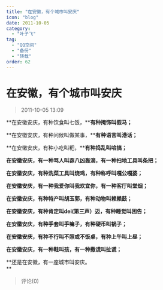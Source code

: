 ```yaml
---
title: "在安徽，有个城市叫安庆"
icon: "blog"
date: 2011-10-05
category:
  - "叶子飞"
tag:
  - "QQ空间"
  - "备份"
  - "转载"
order: 62
---
```

# 在安徽，有个城市叫安庆
> 2011-10-05 13:09


**在安徽安庆，有种饮食叫七饭，****有种掩饰叫假马；**

**在安徽安庆，有种问候叫做某事，****有种语言叫港话；**

**在安徽安庆，有种小吃叫粑，****有种捣乱叫哈搞；**

**在安徽安庆，有一种骂人叫孬八凶轰滴，有一种扫地工具叫条把；**

**在安徽安庆，有种洗菜工具叫烧鸡，有种称呼叫嘎公嘎婆；**

**在安徽安庆，有一种我爱你叫我欢宜你，有一种客厅叫堂烟；**

**在安徽安庆，有种特产叫胡玉郭，有种动物叫赖赖鼓；**

**在安徽安庆，有种肯定叫dei(第三声）迈，有种睡觉叫困告；**

**在安徽安庆，有种手套叫手嘛子，有种硬币叫锅子；**

**在安徽安庆，有种不行叫不照或不饭桌，有种上午叫上昼；**

**在安徽安庆，有一种鞋叫孩，有一种撒谎叫扯谎；**

**还是在安徽，有一座城市叫安庆。  
**
> 评论(0)

